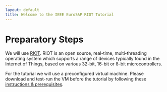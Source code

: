 ```yaml
---
layout: default
title: Welcome to the IEEE EuroS&P RIOT Tutorial
---
```


# Preparatory Steps


We will use [RIOT](https://github.com/RIOT-OS/RIOT).
RIOT is an open source, real-time, multi-threading operating system
which supports a range of devices typically found in the Internet of Things,
based on various 32-bit, 16-bit or 8-bit microcontrollers.

For the tutorial we will use a preconfigured virtual
machine.
Please download and test-run the VM before the tutorial by following these [instructions & prerequisites](https://github.com/future-proof-iot/RIOT/wiki/SUIT-Tutorial-and-Hackathon-Berlin-2020).

